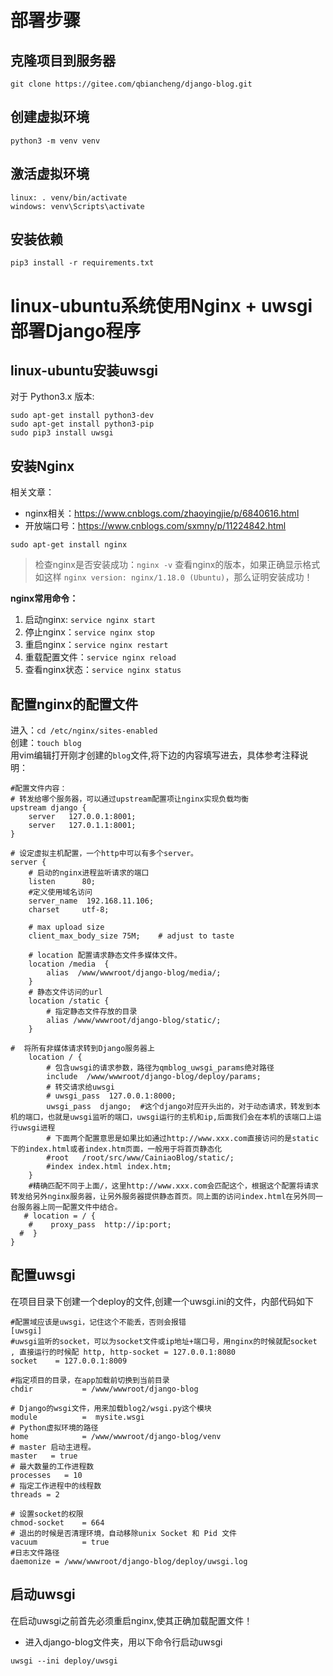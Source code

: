 # 部署步骤
## 克隆项目到服务器
```
git clone https://gitee.com/qbiancheng/django-blog.git
```
## 创建虚拟环境
```
python3 -m venv venv
```
## 激活虚拟环境
```
linux: . venv/bin/activate
windows: venv\Scripts\activate
```
## 安装依赖
```
pip3 install -r requirements.txt
```

# linux-ubuntu系统使用Nginx + uwsgi部署Django程序
## linux-ubuntu安装uwsgi
对于 Python3.x 版本:
```
sudo apt-get install python3-dev
sudo apt-get install python3-pip 
sudo pip3 install uwsgi
```
## 安装Nginx
相关文章：
- nginx相关：https://www.cnblogs.com/zhaoyingjie/p/6840616.html
- 开放端口号：https://www.cnblogs.com/sxmny/p/11224842.html
```
sudo apt-get install nginx
```
> 检查nginx是否安装成功：`nginx -v` 查看nginx的版本，如果正确显示格式如这样 `nginx version: nginx/1.18.0 (Ubuntu)`，那么证明安装成功！


**nginx常用命令：**
1. 启动nginx: `service nginx start`
2. 停止nginx：`service nginx stop`
3. 重启nginx：`service nginx restart`
4. 重载配置文件：`service nginx reload`
5. 查看nginx状态：`service nginx status`

## 配置nginx的配置文件
进入：`cd /etc/nginx/sites-enabled`\
创建：`touch blog`\
用vim编辑打开刚才创建的`blog`文件,将下边的内容填写进去，具体参考注释说明：
```nginx
#配置文件内容：
# 转发给哪个服务器，可以通过upstream配置项让nginx实现负载均衡
upstream django {    
    server   127.0.0.1:8001; 
    server   127.0.1.1:8001;
}

# 设定虚拟主机配置，一个http中可以有多个server。
server {
    # 启动的nginx进程监听请求的端口
    listen      80;
    #定义使用域名访问
    server_name  192.168.11.106;
    charset     utf-8;

    # max upload size  
    client_max_body_size 75M;    # adjust to taste

    # location 配置请求静态文件多媒体文件。
    location /media  {
        alias  /www/wwwroot/django-blog/media/;  
    }
    # 静态文件访问的url
    location /static {
        # 指定静态文件存放的目录
        alias /www/wwwroot/django-blog/static/;
    }

#  将所有非媒体请求转到Django服务器上
    location / {
        # 包含uwsgi的请求参数，路径为qmblog_uwsgi_params绝对路径
        include  /www/wwwroot/django-blog/deploy/params; 
        # 转交请求给uwsgi
        # uwsgi_pass  127.0.0.1:8000; 
        uwsgi_pass  django;  #这个django对应开头出的，对于动态请求，转发到本机的端口，也就是uwsgi监听的端口，uwsgi运行的主机和ip,后面我们会在本机的该端口上运行uwsgi进程
        # 下面两个配置意思是如果比如通过http://www.xxx.com直接访问的是static下的index.html或者index.htm页面，一般用于将首页静态化
        #root   /root/src/www/CainiaoBlog/static/;
        #index index.html index.htm; 
    }
    #精确匹配不同于上面/，这里http://www.xxx.com会匹配这个，根据这个配置将请求转发给另外nginx服务器，让另外服务器提供静态首页。同上面的访问index.html在另外同一台服务器上同一配置文件中结合。
   # location = / {
    #    proxy_pass  http://ip:port;
  #  }
}
```

## 配置uwsgi
在项目目录下创建一个deploy的文件,创建一个uwsgi.ini的文件，内部代码如下
```nginx
#配置域应该是uwsgi，记住这个不能丢，否则会报错
[uwsgi]
#uwsgi监听的socket，可以为socket文件或ip地址+端口号，用nginx的时候就配socket , 直接运行的时候配 http, http-socket = 127.0.0.1:8080
socket    = 127.0.0.1:8009

#指定项目的目录，在app加载前切换到当前目录
chdir           = /www/wwwroot/django-blog

# Django的wsgi文件，用来加载blog2/wsgi.py这个模块
module          =  mysite.wsgi
# Python虚拟环境的路径
home            = /www/wwwroot/django-blog/venv
# master 启动主进程。
master   = true
# 最大数量的工作进程数
processes   = 10
# 指定工作进程中的线程数
threads = 2

# 设置socket的权限
chmod-socket    = 664
# 退出的时候是否清理环境，自动移除unix Socket 和 Pid 文件
vacuum          = true
#日志文件路径
daemonize = /www/wwwroot/django-blog/deploy/uwsgi.log
```

## 启动uwsgi
在启动uwsgi之前首先必须重启nginx,使其正确加载配置文件！
- 进入django-blog文件夹，用以下命令行启动uwsgi
```
uwsgi --ini deploy/uwsgi
```